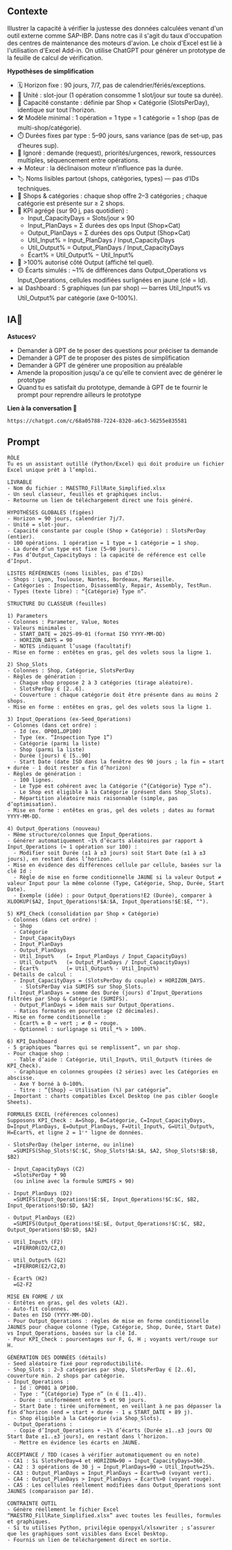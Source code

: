 ## Contexte
Illustrer la capacité à vérifier la justesse des données calculées venant d'un outil externe comme SAP-IBP. Dans notre cas il s'agit du taux d'occupation des centres de maintenance des moteurs d'avion. Le choix d'Excel est lié à l'utilisation d'Excel Add-in. On utilise ChatGPT pour générer un prototype de la feuille de calcul de vérification.

**Hypothèses de simplification**
- 🗓️ Horizon fixe : 90 jours, 7/7, pas de calendrier/fériés/exceptions.
- 🔢 Unité : slot-jour (1 opération consomme 1 slot/jour sur toute sa durée).
- 🧩 Capacité constante : définie par Shop × Catégorie (SlotsPerDay), identique sur tout l’horizon.
- 🛠️ Modèle minimal : 1 opération = 1 type = 1 catégorie = 1 shop (pas de multi-shop/catégorie).
- ⏱️ Durées fixes par type : 5–90 jours, sans variance (pas de set-up, pas d’heures sup).
- 🧭 Ignoré : demande (request), priorités/urgences, rework, ressources multiples, séquencement entre opérations.
- ✈️ Moteur : la déclinaison moteur n’influence pas la durée.
- 🏷️ Noms lisibles partout (shops, catégories, types) — pas d’IDs techniques.
- 🏬 Shops & catégories : chaque shop offre 2–3 catégories ; chaque catégorie est présente sur ≥ 2 shops.
- 🧮 KPI agrégé (sur 90 j, pas quotidien) :
  - Input_CapacityDays = Slots/jour × 90
  - Input_PlanDays = Σ durées des ops Input (Shop×Cat)
  - Output_PlanDays = Σ durées des ops Output (Shop×Cat)
  - Util_Input% = Input_PlanDays / Input_CapacityDays
  - Util_Output% = Output_PlanDays / Input_CapacityDays
  - Écart% = Util_Output% − Util_Input%
- 🚦 >100% autorisé côté Output (affiché tel quel).
- 🟡 Écarts simulés : ~1% de différences dans Output_Operations vs Input_Operations, cellules modifiées surlignées en jaune (clé = Id).
- 📊 Dashboard : 5 graphiques (un par shop) — barres Util_Input% vs Util_Output% par catégorie (axe 0–100%).

## IA🤖 
**Astuces💡**
- Demander à GPT de te poser des questions pour préciser ta demande
- Demander à GPT de te proposer des pistes de simplification
- Demander à GPT de générer une proposition au préalable
- Amende la proposition jusqu'a ce qu'elle te convient avec de générer le prototype
- Quand tu es satisfait du prototype, demande à GPT de te fournir le prompt pour reprendre ailleurs le prototype

**Lien à la conversation 🔗**
```
https://chatgpt.com/c/68a05788-7224-8320-a6c3-56255e835581
```

## Prompt 
```
RÔLE
Tu es un assistant outillé (Python/Excel) qui doit produire un fichier Excel unique prêt à l’emploi.

LIVRABLE
- Nom du fichier : MAESTRO_FillRate_Simplified.xlsx
- Un seul classeur, feuilles et graphiques inclus.
- Retourne un lien de téléchargement direct une fois généré.

HYPOTHÈSES GLOBALES (figées)
- Horizon = 90 jours, calendrier 7j/7.
- Unité = slot-jour.
- Capacité constante par couple (Shop × Catégorie) : SlotsPerDay (entier).
- 100 opérations. 1 opération = 1 type = 1 catégorie = 1 shop.
- La durée d’un type est fixe (5–90 jours).
- Pas d’Output_CapacityDays : la capacité de référence est celle d’Input.

LISTES RÉFÉRENCES (noms lisibles, pas d’IDs)
- Shops : Lyon, Toulouse, Nantes, Bordeaux, Marseille.
- Catégories : Inspection, Disassembly, Repair, Assembly, TestRun.
- Types (texte libre) : “{Catégorie} Type n”.

STRUCTURE DU CLASSEUR (feuilles)

1) Parameters
- Colonnes : Parameter, Value, Notes
- Valeurs minimales :
  - START_DATE = 2025-09-01 (format ISO YYYY-MM-DD)
  - HORIZON_DAYS = 90
  - NOTES indiquant l’usage (facultatif)
- Mise en forme : entêtes en gras, gel des volets sous la ligne 1.

2) Shop_Slots
- Colonnes : Shop, Catégorie, SlotsPerDay
- Règles de génération :
  - Chaque shop propose 2 à 3 catégories (tirage aléatoire).
  - SlotsPerDay ∈ [2..6].
  - Couverture : chaque catégorie doit être présente dans au moins 2 shops.
- Mise en forme : entêtes en gras, gel des volets sous la ligne 1.

3) Input_Operations (ex-Seed_Operations)
- Colonnes (dans cet ordre) :
  - Id (ex. OP001…OP100)
  - Type (ex. “Inspection Type 1”)
  - Catégorie (parmi la liste)
  - Shop (parmi la liste)
  - Durée (jours) ∈ [5..90]
  - Start Date (date ISO dans la fenêtre des 90 jours ; la fin = start + durée - 1 doit rester ≤ fin d’horizon)
- Règles de génération :
  - 100 lignes.
  - Le Type est cohérent avec la Catégorie (“{Catégorie} Type n”).
  - Le Shop est éligible à la Catégorie (présent dans Shop_Slots).
  - Répartition aléatoire mais raisonnable (simple, pas d’optimisation).
- Mise en forme : entêtes en gras, gel des volets ; dates au format YYYY-MM-DD.

4) Output_Operations (nouveau)
- Même structure/colonnes que Input_Operations.
- Générer automatiquement ~1% d’écarts aléatoires par rapport à Input_Operations (≈ 1 opération sur 100) :
  - Modifier soit Durée (±1 à ±3 jours) soit Start Date (±1 à ±3 jours), en restant dans l’horizon.
- Mise en évidence des différences cellule par cellule, basées sur la clé Id :
  - Règle de mise en forme conditionnelle JAUNE si la valeur Output ≠ valeur Input pour la même colonne (Type, Catégorie, Shop, Durée, Start Date).
  - Exemple (idée) : pour Output_Operations!E2 (Durée), comparer à XLOOKUP($A2, Input_Operations!$A:$A, Input_Operations!$E:$E, "").

5) KPI_Check (consolidation par Shop × Catégorie)
- Colonnes (dans cet ordre) :
  - Shop
  - Catégorie
  - Input_CapacityDays
  - Input_PlanDays
  - Output_PlanDays
  - Util_Input%    (= Input_PlanDays / Input_CapacityDays)
  - Util_Output%   (= Output_PlanDays / Input_CapacityDays)
  - Écart%         (= Util_Output% - Util_Input%)
- Détails de calcul :
  - Input_CapacityDays = (SlotsPerDay du couple) × HORIZON_DAYS.
    - SlotsPerDay via SUMIFS sur Shop_Slots.
  - Input_PlanDays = somme des Durée (jours) d’Input_Operations filtrées par Shop & Catégorie (SUMIFS).
  - Output_PlanDays = idem mais sur Output_Operations.
  - Ratios formatés en pourcentage (2 décimales).
- Mise en forme conditionnelle :
  - Écart% = 0 → vert ; ≠ 0 → rouge.
  - Optionnel : surlignage si Util_*% > 100%.

6) KPI_Dashboard
- 5 graphiques “barres qui se remplissent”, un par shop.
- Pour chaque shop :
  - Table d’aide : Catégorie, Util_Input%, Util_Output% (tirées de KPI_Check).
  - Graphique en colonnes groupées (2 séries) avec les Catégories en abscisse.
  - Axe Y borné à 0–100%.
  - Titre : “{Shop} — Utilisation (%) par catégorie”.
- Important : charts compatibles Excel Desktop (ne pas cibler Google Sheets).

FORMULES EXCEL (références colonnes)
Supposons KPI_Check : A=Shop, B=Catégorie, C=Input_CapacityDays, D=Input_PlanDays, E=Output_PlanDays, F=Util_Input%, G=Util_Output%, H=Écart%, et ligne 2 = 1ʳᵉ ligne de données.

- SlotsPerDay (helper interne, ou inline)
  =SUMIFS(Shop_Slots!$C:$C, Shop_Slots!$A:$A, $A2, Shop_Slots!$B:$B, $B2)

- Input_CapacityDays (C2)
  =SlotsPerDay * 90
  (ou inline avec la formule SUMIFS × 90)

- Input_PlanDays (D2)
  =SUMIFS(Input_Operations!$E:$E, Input_Operations!$C:$C, $B2, Input_Operations!$D:$D, $A2)

- Output_PlanDays (E2)
  =SUMIFS(Output_Operations!$E:$E, Output_Operations!$C:$C, $B2, Output_Operations!$D:$D, $A2)

- Util_Input% (F2)
  =IFERROR(D2/C2,0)

- Util_Output% (G2)
  =IFERROR(E2/C2,0)

- Écart% (H2)
  =G2-F2

MISE EN FORME / UX
- Entêtes en gras, gel des volets (A2).
- Auto-fit colonnes.
- Dates en ISO (YYYY-MM-DD).
- Pour Output_Operations : règles de mise en forme conditionnelle JAUNES pour chaque colonne (Type, Catégorie, Shop, Durée, Start Date) vs Input_Operations, basées sur la clé Id.
- Pour KPI_Check : pourcentages sur F, G, H ; voyants vert/rouge sur H.

GÉNÉRATION DES DONNÉES (détails)
- Seed aléatoire fixé pour reproductibilité.
- Shop_Slots : 2–3 catégories par shop, SlotsPerDay ∈ [2..6], couverture min. 2 shops par catégorie.
- Input_Operations :
  - Id : OP001 à OP100.
  - Type : “{Catégorie} Type n” (n ∈ [1..4]).
  - Durée : uniformément entre 5 et 90 jours.
  - Start Date : tirée uniformément, en veillant à ne pas dépasser la fin d’horizon (end = start + durée - 1 ≤ START_DATE + 89 j).
  - Shop éligible à la Catégorie (via Shop_Slots).
- Output_Operations :
  - Copie d’Input_Operations + ~1% d’écarts (Durée ±1..±3 jours OU Start Date ±1..±3 jours), en restant dans l’horizon.
  - Mettre en évidence les écarts en JAUNE.

ACCEPTANCE / TDD (cases à vérifier automatiquement ou en note)
- CA1 : Si SlotsPerDay=4 et HORIZON=90 → Input_CapacityDays=360.
- CA2 : 3 opérations de 30 j → Input_PlanDays=90 → Util_Input%=25%.
- CA3 : Output_PlanDays = Input_PlanDays → Écart%=0 (voyant vert).
- CA4 : Output_PlanDays > Input_PlanDays → Écart%>0 (voyant rouge).
- CA5 : Les cellules réellement modifiées dans Output_Operations sont JAUNES (comparaison par Id).

CONTRAINTE OUTIL
- Génère réellement le fichier Excel “MAESTRO_FillRate_Simplified.xlsx” avec toutes les feuilles, formules et graphiques.
- Si tu utilises Python, privilégie openpyxl/xlsxwriter ; s’assurer que les graphiques sont visibles dans Excel Desktop.
- Fournis un lien de téléchargement direct en sortie.
```
